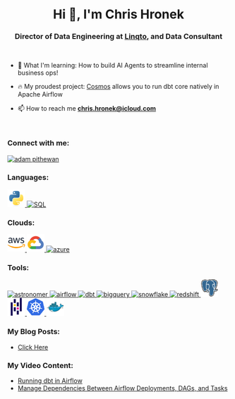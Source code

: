 <h1 align="center">Hi 👋, I'm Chris Hronek</h1>
<h3 align="center">Director of Data Engineering at <a href="https://www.linqto.com">Linqto</a>, and Data Consultant</a></h3>

<br>

- 🌱 What I'm learning: How to build AI Agents to streamline internal business ops!

- 🔥 My proudest project: [Cosmos](https://github.com/astronomer/astronomer-cosmos) allows you to run dbt core natively in Apache Airflow

- 📫 How to reach me **chris.hronek@icloud.com**

<br>

<h3 align="left">Connect with me:</h3>
<p align="left">
  <a href="https://www.linkedin.com/in/chronek/" target="blank"><img align="center"
      src="https://raw.githubusercontent.com/rahuldkjain/github-profile-readme-generator/master/src/images/icons/Social/linked-in-alt.svg"
      alt="adam pithewan" height="30" width="40" /></a>
</p>

<h3 align="left">Languages:</h3>
<p align="left"> 
   <a href="https://www.python.org" target="_blank" rel="noreferrer"> <img
      src="https://raw.githubusercontent.com/devicons/devicon/master/icons/python/python-original.svg" alt="python"
      width="40" height="40" /> </a>

  <a href="https://en.wikipedia.org/wiki/SQL" target="_blank" rel="noreferrer">
  <img
    src="https://cdn4.iconfinder.com/data/icons/flat-pro-database-set-1/32/sql-badge-512.png"
    alt="SQL" width="40" height="40" /> </a>

</p>

<h3 align="left">Clouds:</h3>
<p>
  <a href="https://aws.amazon.com" target="_blank" rel="noreferrer">
    <img
      src="https://github.com/devicons/devicon/blob/master/icons/amazonwebservices/amazonwebservices-original-wordmark.svg"
      alt="aws" width="40" height="40" /> </a>

  <a href="https://cloud.google.com" target="_blank" rel="noreferrer">
    <img
      src="https://github.com/devicons/devicon/blob/master/icons/googlecloud/googlecloud-original.svg"
      alt="gcp" width="40" height="40" /> </a>

  <a href="https://azure.microsoft.com/en-us" target="_blank" rel="noreferrer">
    <img
      src="https://swimburger.net/media/ppnn3pcl/azure.png"
      alt="azure" width="40" height="40" /> </a>
</p>

<h3 align="left">Tools:</h3>
<p>

  <a href="https://www.astronomer.io/" target="_blank" rel="noreferrer">
  <img
    src="https://www.astronomer.io/monogram/astronomer-monogram-RGB-600px.png"
    alt="astronomer" width="40" height="40" /> </a>

  <a href="https://airflow.apache.org" target="_blank" rel="noreferrer">
  <img
    src="https://airflow.apache.org/docs/apache-airflow/2.3.2/_images/pin_large.png"
    alt="airflow" width="40" height="40" /> </a>

  <a href="https://www.getdbt.com" target="_blank" rel="noreferrer">
  <img
    src="https://seeklogo.com/images/D/dbt-logo-500AB0BAA7-seeklogo.com.png"
    alt="dbt" width="40" height="40" /> </a>

  <a href="https://cloud.google.com/bigquery" target="_blank" rel="noreferrer">
  <img
    src="https://cdn.icon-icons.com/icons2/2699/PNG/512/google_bigquery_logo_icon_168150.png"
    alt="bigquery" width="40" height="40" /> </a>

  <a href="https://www.snowflake.com/en/" target="_blank" rel="noreferrer">
  <img
    src="https://companieslogo.com/img/orig/SNOW-35164165.png?t=1634190631"
    alt="snowflake" width="40" height="40" /> </a>

  <a href="https://aws.amazon.com/redshift/" target="_blank" rel="noreferrer">
  <img
    src="https://upload.wikimedia.org/wikipedia/commons/thumb/7/73/Amazon-Redshift-Logo.svg/1200px-Amazon-Redshift-Logo.svg.png"
    alt="redshift" width="40" height="40" /> </a>

  <a href="https://www.postgresql.org" target="_blank" rel="noreferrer">
    <img
      src="https://github.com/devicons/devicon/blob/master/icons/postgresql/postgresql-original.svg"
      alt="postgres" width="40" height="40" /> </a>

  <a href="https://pandas.pydata.org/" target="_blank" rel="noreferrer">
    <img
      src="https://raw.githubusercontent.com/devicons/devicon/2ae2a900d2f041da66e950e4d48052658d850630/icons/pandas/pandas-original.svg"
      alt="pandas" width="40" height="40" /> </a>

  <a href="https://kubernetes.io/" target="_blank" rel="noreferrer">
  <img
    src="https://github.com/devicons/devicon/blob/master/icons/kubernetes/kubernetes-original.svg"
    alt="kubernetes" width="40" height="40" /> </a>

  <a href="https://www.docker.com" target="_blank" rel="noreferrer">
  <img
    src="https://github.com/devicons/devicon/blob/master/icons/docker/docker-original.svg"
    alt="docker" width="40" height="40" /> </a>
  
</p>

<h3>My Blog Posts:</h3>

- [Click Here](https://parakeetdata.com/blog/)

<h3>My Video Content:</h3>

- [Running dbt in Airflow](https://www.astronomer.io/events/webinars/the-easiest-way-to-orchestrate-your-dbt-workflows-from-airflow/)
- [Manage Dependencies Between Airflow Deployments, DAGs, and Tasks](https://www.youtube.com/watch?v=8bwlQAqzaOs)
